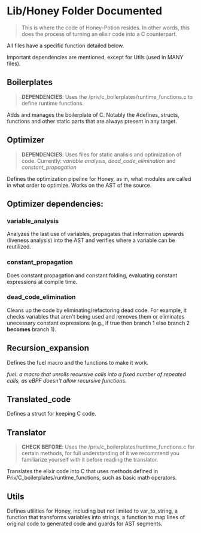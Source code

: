 # Lib/Honey Folder Documented

> This is where the code of Honey-Potion resides. In other words, this does the process of turning an elixir code into a C counterpart.

All files have a specific function detailed below.

Important dependencies are mentioned, except for Utils (used in MANY files).

## Boilerplates

> **DEPENDENCIES**: Uses the /priv/c_boilerplates/runtime_functions.c to define runtime functions.

Adds and manages the boilerplate of C. Notably the #defines, structs, functions and other static parts that are always present in any target. 

## Optimizer
> **DEPENDENCIES**: Uses files for static analisis and optimization of code. Currently: *variable analysis*, *dead_code_elimination* and *constant_propagation*

Defines the optimization pipeline for Honey, as in, what modules are called in what order to optimize. Works on the AST of the source.

## Optimizer dependencies:

### variable_analysis

Analyzes the last use of variables, propagates that information upwards (liveness analysis) into the AST and verifies where a variable can be reutilized.

### constant_propagation

Does constant propagation and constant folding, evaluating constant expressions at compile time.

### dead_code_elimination

Cleans up the code by eliminating/refactoring dead code. For example, it checks variables that aren't being used and removes them or eliminates unecessary constant expressions (e.g., if true then branch 1 else branch 2 **becomes** branch 1). 

## Recursion_expansion

Defines the fuel macro and the functions to make it work.

_fuel: a macro that unrolls recursive calls into a fixed number of repeated calls, as eBPF doesn't allow recursive functions._

## Translated_code

Defines a struct for keeping C code.

## Translator

> **CHECK BEFORE**: Uses the /priv/c_boilerplates/runtime_functions.c for certain methods, for full understanding of it we recommend you familiarize yourself with it before reading the translator.

Translates the elixir code into C that uses methods defined in Priv/C_boilerplates/runtime_functions, such as basic math operators.

## Utils

Defines utilities for Honey, including but not limited to var_to_string, a function that transforms variables into strings, a function to map lines of original code to generated code and guards for AST segments.
